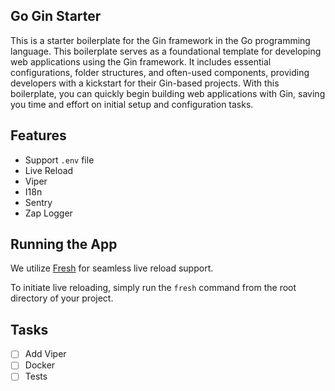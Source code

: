 ## Go Gin Starter

This is a starter boilerplate for the Gin framework in the Go programming language. This boilerplate serves as a foundational template for developing web applications using the Gin framework. It includes essential configurations, folder structures, and often-used components, providing developers with a kickstart for their Gin-based projects. With this boilerplate, you can quickly begin building web applications with Gin, saving you time and effort on initial setup and configuration tasks.

## Features
- Support `.env` file
- Live Reload
- Viper
- I18n
- Sentry
- Zap Logger

## Running the App

We utilize [Fresh](https://github.com/gravityblast/fresh) for seamless live reload support. 

To initiate live reloading, simply run the `fresh` command from the root directory of your project.

## Tasks
- [ ] Add Viper
- [ ] Docker
- [ ] Tests 
